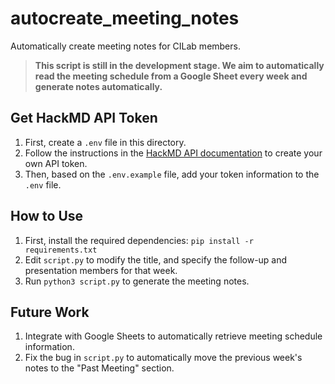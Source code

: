 # autocreate_meeting_notes
Automatically create meeting notes for CILab members.
> **This script is still in the development stage. We aim to automatically read the meeting schedule from a Google Sheet every week and generate notes automatically.**

## Get HackMD API Token
1. First, create a `.env` file in this directory.
2. Follow the instructions in the [HackMD API documentation](https://hackmd.io/@hackmd-api/developer-portal/https%3A%2F%2Fhackmd.io%2F%40hackmd-api%2Fhow-to-issue-an-api-token?utm_source=settings-api&utm_medium=inline-cta) to create your own API token. 
3. Then, based on the `.env.example` file, add your token information to the `.env` file.

## How to Use

1. First, install the required dependencies: `pip install -r requirements.txt`
2. Edit `script.py` to modify the title, and specify the follow-up and presentation members for that week.
3. Run `python3 script.py` to generate the meeting notes.

## Future Work
1. Integrate with Google Sheets to automatically retrieve meeting schedule information.
2. Fix the bug in `script.py` to automatically move the previous week's notes to the "Past Meeting" section.
